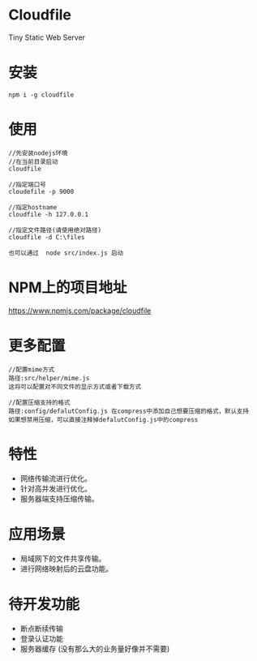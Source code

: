 # Cloudfile
Tiny Static Web Server

# 安装
```
npm i -g cloudfile
```

# 使用
```
//先安装nodejs环境
//在当前目录启动
cloudfile

//指定端口号
cloudefile -p 9000

//指定hostname
cloudfile -h 127.0.0.1

//指定文件路径(请使用绝对路径)
cloudfile -d C:\files
```
```
也可以通过  node src/index.js 启动
```

# NPM上的项目地址
https://www.npmjs.com/package/cloudfile
# 更多配置
```
//配置mime方式
路径:src/helper/mime.js
这将可以配置对不同文件的显示方式或者下载方式

//配置压缩支持的格式
路径:config/defalutConfig.js 在compress中添加自己想要压缩的格式，默认支持
如果想禁用压缩，可以直接注释掉defalutConfig.js中的compress
```
# 特性
- 网络传输流进行优化。
- 针对高并发进行优化。
- 服务器端支持压缩传输。

# 应用场景
- 局域网下的文件共享传输。
- 进行网络映射后的云盘功能。

# 待开发功能
- 断点断续传输
- 登录认证功能
- 服务器缓存 (没有那么大的业务量好像并不需要)
